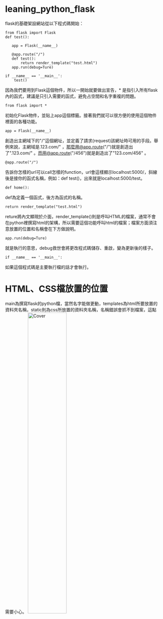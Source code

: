 # leaning_python_flask

flask的基礎架設網站從以下程式碼開始：

```
from flask import Flask
def test():

   app = Flask(__name__)

   @app.route("/")
   def test():
       return render_template("test.html")
   app.run(debug=Ture)

if __name__ == '__main__':
    test()
```
因為我們要用到Flask這個物件，所以一開始就要做出宣告，* 是指引入所有flask內的函式，建議是只引入需要的函式，避免占空間和名字重複的問題。

```from flask import *```  

初始化Flask物件，並貼上app這個標籤。接著我們就可以很方便的使用這個物件裡面的各種功能。

```app = Flask(__name__)```

創造出主網域下的"/"這個網址，並定義了請求(request)該網址時可用的手段。舉例來說，主網域是.123.com/" ，那麼用@app.route("/")就是創造出了".123.com/" 。而用@app.route("/456")就是創造出了"123.com/456" 。

```@app.route("/")```

告訴你怎樣的url可以call怎樣的function，url會這樣顯示localhost:5000/，斜線後是接你的函式名稱，例如：def test()，出來就是localhost:5000/test。

```def home():```

def為定義一個函式，後方為函式的名稱。

```return render_template("test.html")```

reture將內文顯現於介面，render_template()則是呼叫HTML的檔案，通常不會在python裡撰寫html的架構，所以需要這個功能呼叫html的檔案；檔案方面須注意放置的位置和名稱會在下方做說明。

```app.run(debug=Ture)```

就是執行的意思，debug救世會將更改程式碼儲存、重啟，變為更新後的樣子。

```if __name__ == '__main__':```

如果這個程式碼是主要執行檔的話才會執行。


# HTML、CSS檔放置的位置

main為撰寫flask的python檔，當然名字能做更動，templates為html所要放置的資料夾名稱，static則為css所放置的資料夾名稱，名稱錯誤會抓不到檔案，這點需要小心。
<img src="https://user-images.githubusercontent.com/67619529/132873855-81f6c5a4-65c6-4df8-bd6d-4b2861048fc8.png" alt="Cover" width="50%"/>



